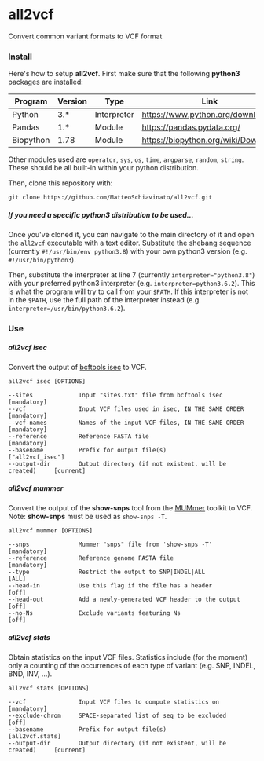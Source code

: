 # all2vcf

Convert common variant formats to VCF format

### Install

Here's how to setup **all2vcf**. First make sure that the following **python3** packages are installed:

| Program     | Version | Type          | Link                                |
|-------------|---------|---------------|-------------------------------------|
| Python      | 3.*     | Interpreter   | https://www.python.org/downloads/   |
| Pandas      | 1.*     | Module        | https://pandas.pydata.org/          |
| Biopython   | 1.78    | Module        | https://biopython.org/wiki/Download |

Other modules used are `operator`, `sys`, `os`, `time`, `argparse`, `random`, `string`. These should be all built-in within your python distribution.

Then, clone this repository with:

```
git clone https://github.com/MatteoSchiavinato/all2vcf.git
```

##### If you need a specific python3 distribution to be used...

Once you've cloned it, you can navigate to the main directory of it and open the `all2vcf` executable with a text editor. Substitute the shebang sequence (currently `#!/usr/bin/env python3.8`) with your own python3 version (e.g. `#!/usr/bin/python3`).

Then, substitute the interpreter at line 7 (currently `interpreter="python3.8"`) with your preferred python3 interpreter (e.g. `interpreter=python3.6.2`). This is what the program will try to call from your `$PATH`. If this interpreter is not in the `$PATH`, use the full path of the interpreter instead (e.g. `interpreter=/usr/bin/python3.6.2`).

### Use

##### all2vcf isec

Convert the output of [bcftools isec](http://samtools.github.io/bcftools/bcftools.html) to VCF.

```
all2vcf isec [OPTIONS]

--sites             Input "sites.txt" file from bcftools isec               [mandatory]
--vcf               Input VCF files used in isec, IN THE SAME ORDER         [mandatory]
--vcf-names         Names of the input VCF files, IN THE SAME ORDER         [mandatory]
--reference         Reference FASTA file                                    [mandatory]
--basename          Prefix for output file(s)                               ["all2vcf_isec"]
--output-dir        Output directory (if not existent, will be created)     [current]

```


##### all2vcf mummer

Convert the output of the **show-snps** tool from the [MUMmer](http://mummer.sourceforge.net/) toolkit to VCF. Note: **show-snps** must be used as `show-snps -T`.

```
all2vcf mummer [OPTIONS]

--snps              Mummer "snps" file from 'show-snps -T'                  [mandatory]
--reference         Reference genome FASTA file                             [mandatory]
--type              Restrict the output to SNP|INDEL|ALL                    [ALL]
--head-in           Use this flag if the file has a header                  [off]
--head-out          Add a newly-generated VCF header to the output          [off]
--no-Ns             Exclude variants featuring Ns                           [off]

```


##### all2vcf stats

Obtain statistics on the input VCF files. Statistics include (for the moment) only a counting of the occurrences of each type of variant (e.g. SNP, INDEL, BND, INV, ...).

```
all2vcf stats [OPTIONS]

--vcf               Input VCF files to compute statistics on                [mandatory]
--exclude-chrom     SPACE-separated list of seq to be excluded              [off]
--basename          Prefix for output file(s)                               [all2vcf.stats]
--output-dir        Output directory (if not existent, will be created)     [current]


```
